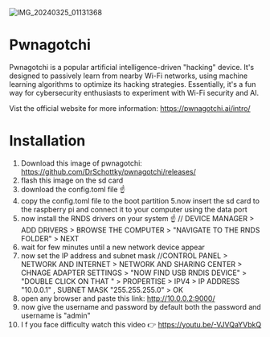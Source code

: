 ![IMG_20240325_01131368](https://github.com/Arnxb007/Pwnagotchi-on-waveshare-v4/assets/151598485/f1f1d133-2eda-4464-9ad3-833733238367)
# Pwnagotchi
Pwnagotchi is a popular artificial intelligence-driven "hacking" device.  It's designed to passively learn from nearby Wi-Fi networks, using machine learning algorithms to optimize its hacking strategies. Essentially, it's a fun way for cybersecurity enthusiasts to experiment with Wi-Fi security and AI.

Vist the official website for more information: https://pwnagotchi.ai/intro/

# Installation
1. Download this image of pwnagotchi: https://github.com/DrSchottky/pwnagotchi/releases/
2. flash this image on the sd card
3. download the config.toml file ☝️
4. copy the config.toml file to the boot partition 
5.now insert the sd card to the raspberry pi and connect it to your computer using the data port
6. now install the RNDS drivers on your system ☝️ // DEVICE MANAGER > ADD DRIVERS > BROWSE THE COMPUTER > "NAVIGATE TO THE RNDS FOLDER" > NEXT
7. wait for few minutes until a new network device appear
8. now set the IP address and subnet mask //CONTROL PANEL > NETWORK AND INTERNET > NETWORK AND SHARING CENTER > CHNAGE ADAPTER SETTINGS > "NOW FIND USB RNDIS DEVICE" > "DOUBLE CLICK ON THAT " > PROPERTISE > IPV4 > 
   IP ADDRESS "10.0.0.1" , SUBNET MASK "255.255.255.0" > OK
9. open any browser and paste this link: http://10.0.0.2:9000/
10. now give the username and password by default both the password and username is "admin"
11. I f you face difficulty watch this video 👉 https://youtu.be/-VJVQaYVbkQ
